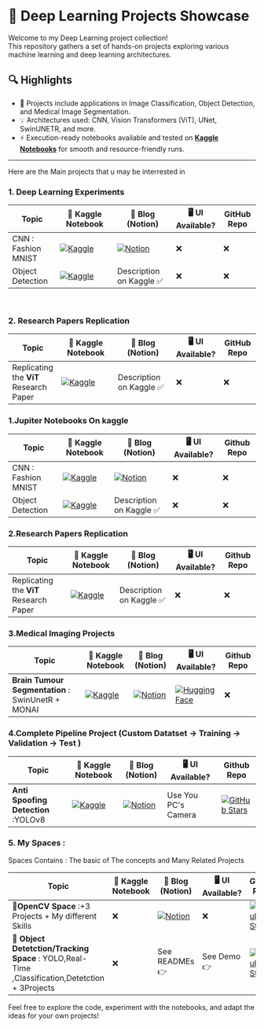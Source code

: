 # 🧠 Deep Learning Projects Showcase

Welcome to my Deep Learning project collection!  
This repository gathers a set of hands-on projects exploring various machine learning and deep learning architectures.

## 🔍 Highlights

- 📂 Projects include applications in Image Classification, Object Detection, and Medical Image Segmentation.
- 💡 Architectures used: CNN, Vision Transformers (ViT), UNet, SwinUNETR, and more.
- ⚡ Execution-ready notebooks available and tested on **[Kaggle Notebooks](https://www.kaggle.com/bkhedi)** for smooth and resource-friendly runs.

---

Here are the Main projects that u may be interrested in 



<h3>1. Deep Learning Experiments</h3>

<table>
  <thead>
    <tr>
      <th style="width: 20%;">Topic</th>
      <th style="width: 25%;">🧠 Kaggle Notebook</th>
      <th style="width: 25%;">📝 Blog (Notion)</th>
      <th style="width: 15%;">🖥️ UI Available?</th>
      <th style="width: 15%;">GitHub Repo</th>
    </tr>
  </thead>
  <tbody>
    <tr>
      <td>CNN : Fashion MNIST</td>
      <td><a href="https://www.kaggle.com/code/bkhedi/cnn-mnist-fashion">
        <img src="https://img.shields.io/badge/Kaggle-Notebook-20BEFF?logo=kaggle&logoColor=white" alt="Kaggle"/>
      </a></td>
      <td><a href="https://hedi--.notion.site/Clothing-Classifier-MODEL-CNN-1bc974e2543b802590c5e2a7c231e7ec">
        <img src="https://img.shields.io/badge/Notion-Blog-000000?logo=notion&logoColor=white" alt="Notion"/>
      </a></td>
      <td>❌</td>
      <td>❌</td>
    </tr>
    <tr>
      <td>Object Detection</td>
      <td><a href="https://www.kaggle.com/code/bkhedi/vit-for-zero-shot-object-detection">
        <img src="https://img.shields.io/badge/Kaggle-Notebook-20BEFF?logo=kaggle&logoColor=white" alt="Kaggle"/>
      </a></td>
      <td>Description on Kaggle ✅</td>
      <td>❌</td>
      <td>❌</td>
    </tr>
  </tbody>
</table>

<br>

<h3>2. Research Papers Replication</h3>

<table>
  <thead>
    <tr>
      <th style="width: 20%;">Topic</th>
      <th style="width: 25%;">🧠 Kaggle Notebook</th>
      <th style="width: 25%;">📝 Blog (Notion)</th>
      <th style="width: 15%;">🖥️ UI Available?</th>
      <th style="width: 15%;">GitHub Repo</th>
    </tr>
  </thead>
  <tbody>
    <tr>
      <td>Replicating the <strong>ViT</strong> Research Paper</td>
      <td><a href="https://www.kaggle.com/code/bkhedi/pytorch-paper-replicating">
        <img src="https://img.shields.io/badge/Kaggle-Notebook-20BEFF?logo=kaggle&logoColor=white" alt="Kaggle"/>
      </a></td>
      <td>Description on Kaggle ✅</td>
      <td>❌</td>
      <td>❌</td>
    </tr>
  </tbody>
</table>




### 1.Jupiter Notebooks On kaggle ##
| **Topic** | 🧠 Kaggle Notebook | 📝 Blog (Notion)  | 🖥️ UI Available? |Github Repo |
|----------|--------------------|------------------|------------------|------------------|
| CNN : Fashion MNIST | [![Kaggle](https://img.shields.io/badge/Kaggle-Notebook-20BEFF?logo=kaggle&logoColor=white)](https://www.kaggle.com/code/bkhedi/cnn-mnist-fashion) | [![Notion](https://img.shields.io/badge/Notion-Blog-000000?logo=notion&logoColor=white)](https://hedi--.notion.site/Clothing-Classifier-MODEL-CNN-1bc974e2543b802590c5e2a7c231e7ec) | ❌ |❌|
| Object Detection | [![Kaggle](https://img.shields.io/badge/Kaggle-Notebook-20BEFF?logo=kaggle&logoColor=white)](https://www.kaggle.com/code/bkhedi/vit-for-zero-shot-object-detection) | Description on Kaggle ✅| ❌ |❌|

### 2.Research Papers Replication ##

| **Topic** | 🧠 Kaggle Notebook | 📝 Blog (Notion)  | 🖥️ UI Available? |Github Repo |
|----------|--------------------|------------------|------------------|------------------|
| Replicating the **ViT** Research Paper | [![Kaggle](https://img.shields.io/badge/Kaggle-Notebook-20BEFF?logo=kaggle&logoColor=white)](https://www.kaggle.com/code/bkhedi/pytorch-paper-replicating) | Description on Kaggle ✅|❌ |❌|

### 3.Medical Imaging Projects ##

| **Topic** | 🧠 Kaggle Notebook | 📝 Blog (Notion) | 🖥️ UI Available? |Github Repo |
|------------------------------|--------------------|------------------|------------------|------------------|
| **Brain Tumour Segmentation** : SwinUnetR + MONAI | [![Kaggle](https://img.shields.io/badge/Kaggle-Notebook-20BEFF?logo=kaggle&logoColor=white)](https://www.kaggle.com/code/bkhedi/brats-segmentation-with-swinunetr) | [![Notion](https://img.shields.io/badge/Notion-Blog-000000?logo=notion&logoColor=white)](https://www.notion.so/Brain-Tumour-Segmentation-Swin-UNETR-1b9974e2543b8094a8bec1630cab860c?pvs=21) | [![Hugging Face](https://img.shields.io/badge/Live-HuggingFace-orange?logo=huggingface&logoColor=white)](https://huggingface.co/spaces/Hedi-Bk/BRATS) |❌|

### 4.Complete Pipeline Project (Custom Datatset -> Training -> Validation -> Test ) ##

| **Topic** | 🧠 Kaggle Notebook | 📝 Blog (Notion) | 🖥️ UI Available? |Github Repo |
|----------|--------------------|------------------|------------------|------------------|
|**Anti Spoofing Detection** :YOLOv8|[![Kaggle](https://img.shields.io/badge/Kaggle-Notebook-20BEFF?logo=kaggle&logoColor=white)](https://www.kaggle.com/code/bkhedi/spoofing-detection-yolov8)| [![Notion](https://img.shields.io/badge/Notion-Blog-000000?logo=notion&logoColor=white)](https://www.notion.so/hedi--/Anti-Spoofing-Detection-20d974e2543b80609547d6bf96682dbc?source=copy_link)|Use You PC's Camera|[![GitHub Stars](https://img.shields.io/github/stars/Hedi-Bk/Anti-Spoofing-Detection?style=social)](https://github.com/Hedi-Bk/Anti-Spoofing-Detection) |

### 5. My Spaces : 
Spaces Contains : The basic of The concepts and Many Related Projects 

| **Topic** | 🧠 Kaggle Notebook | 📝 Blog (Notion) | 🖥️ UI Available? |Github Repo |
|----------|--------------------|------------------|------------------|------------------|
|🔷**OpenCV Space** :+3 Projects + My different Skills |❌| [![Notion](https://img.shields.io/badge/Notion-Blog-000000?logo=notion&logoColor=white)](https://www.notion.so/hedi--/OpenCV-Geeks_4_Geeks-221974e2543b8020b8afc016d1d11d25?source=copy_link)|❌| [![GitHub Stars](https://img.shields.io/github/stars/Hedi-Bk/Anti-Spoofing-Detection?style=social)](https://github.com/Hedi-Bk/OpenCv_Skills.git)|
|🔷 **Object Detetction/Tracking Space** : YOLO,Real-Time ,Classification,Detetction + 3Projects| ❌| See READMEs 👉| See Demo 👉 | [![Github Stars](https://img.shields.io/github/stars/Hedi-Bk/Anti-Spoofing-Detection?style=social)](https://github.com/Hedi-Bk/Objetc_Detection__YOLO) |




Feel free to explore the code, experiment with the notebooks, and adapt the ideas for your own projects!  

